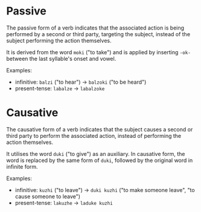 # Passive

The passive form of a verb indicates that the associated action is being performed by a second or third party, targeting the subject, instead of the subject performing the action themselves.

It is derived from the word `moki` ("to take") and is applied by inserting `-ok-` between the last syllable's onset and vowel.

Examples:
- infinitive: `balzi` ("to hear") → `balzoki` ("to be heard")
- present-tense: `labalze` → `labalzoke`

# Causative

The causative form of a verb indicates that the subject causes a second or third party to perform the associated action, instead of performing the action themselves.

It utilises the word `duki` ("to give") as an auxiliary. In causative form, the word is replaced by the same form of `duki`, followed by the original word in infinite form.

Examples:
- infinitive: `kuzhi` ("to leave") → `duki kuzhi` ("to make someone leave", "to cause someone to leave")
- present-tense: `lakuzhe` → `laduke kuzhi`